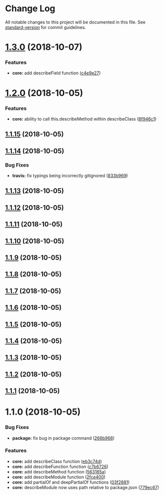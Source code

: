 # Change Log

All notable changes to this project will be documented in this file. See [standard-version](https://github.com/conventional-changelog/standard-version) for commit guidelines.

<a name="1.3.0"></a>
# [1.3.0](https://github.com/codeandcats/jest-helpers/compare/v1.2.0...v1.3.0) (2018-10-07)


### Features

* **core:** add describeField function ([c4e9e27](https://github.com/codeandcats/jest-helpers/commit/c4e9e27))



<a name="1.2.0"></a>
# [1.2.0](https://github.com/codeandcats/jest-helpers/compare/v1.1.15...v1.2.0) (2018-10-05)


### Features

* **core:** ability to call this.describeMethod within describeClass ([8f946c1](https://github.com/codeandcats/jest-helpers/commit/8f946c1))



<a name="1.1.15"></a>
## [1.1.15](https://github.com/codeandcats/jest-helpers/compare/v1.1.14...v1.1.15) (2018-10-05)



<a name="1.1.14"></a>
## [1.1.14](https://github.com/codeandcats/jest-helpers/compare/v1.1.13...v1.1.14) (2018-10-05)


### Bug Fixes

* **travis:** fix typings being incorrectly gitignored ([833b969](https://github.com/codeandcats/jest-helpers/commit/833b969))



<a name="1.1.13"></a>
## [1.1.13](https://github.com/codeandcats/jest-helpers/compare/v1.1.12...v1.1.13) (2018-10-05)



<a name="1.1.12"></a>
## [1.1.12](https://github.com/codeandcats/jest-helpers/compare/v1.1.11...v1.1.12) (2018-10-05)



<a name="1.1.11"></a>
## [1.1.11](https://github.com/codeandcats/jest-helpers/compare/v1.1.10...v1.1.11) (2018-10-05)



<a name="1.1.10"></a>
## [1.1.10](https://github.com/codeandcats/jest-helpers/compare/v1.1.9...v1.1.10) (2018-10-05)



<a name="1.1.9"></a>
## [1.1.9](https://github.com/codeandcats/jest-helpers/compare/v1.1.8...v1.1.9) (2018-10-05)



<a name="1.1.8"></a>
## [1.1.8](https://github.com/codeandcats/jest-helpers/compare/v1.1.7...v1.1.8) (2018-10-05)



<a name="1.1.7"></a>
## [1.1.7](https://github.com/codeandcats/jest-helpers/compare/v1.1.6...v1.1.7) (2018-10-05)



<a name="1.1.6"></a>
## [1.1.6](https://github.com/codeandcats/jest-helpers/compare/v1.1.5...v1.1.6) (2018-10-05)



<a name="1.1.5"></a>
## [1.1.5](https://github.com/codeandcats/jest-helpers/compare/v1.1.4...v1.1.5) (2018-10-05)



<a name="1.1.4"></a>
## [1.1.4](https://github.com/codeandcats/jest-helpers/compare/v1.1.3...v1.1.4) (2018-10-05)



<a name="1.1.3"></a>
## [1.1.3](https://github.com/codeandcats/jest-helpers/compare/v1.1.2...v1.1.3) (2018-10-05)



<a name="1.1.2"></a>
## [1.1.2](https://github.com/codeandcats/jest-helpers/compare/v1.1.1...v1.1.2) (2018-10-05)



<a name="1.1.1"></a>
## [1.1.1](https://github.com/codeandcats/jest-helpers/compare/v1.1.0...v1.1.1) (2018-10-05)



<a name="1.1.0"></a>
# 1.1.0 (2018-10-05)


### Bug Fixes

* **package:** fix bug in package command ([266b968](https://github.com/codeandcats/jest-helpers/commit/266b968))


### Features

* **core:** add describeClass function ([eb3c74d](https://github.com/codeandcats/jest-helpers/commit/eb3c74d))
* **core:** add describeFunction function ([c7b6726](https://github.com/codeandcats/jest-helpers/commit/c7b6726))
* **core:** add describeMethod function ([563185a](https://github.com/codeandcats/jest-helpers/commit/563185a))
* **core:** add describeModule function ([2fce400](https://github.com/codeandcats/jest-helpers/commit/2fce400))
* **core:** add partialOf<T> and deepPartialOf<T> functions ([03f2881](https://github.com/codeandcats/jest-helpers/commit/03f2881))
* **core:** describeModule now uses path relative to package.json ([779ec67](https://github.com/codeandcats/jest-helpers/commit/779ec67))
